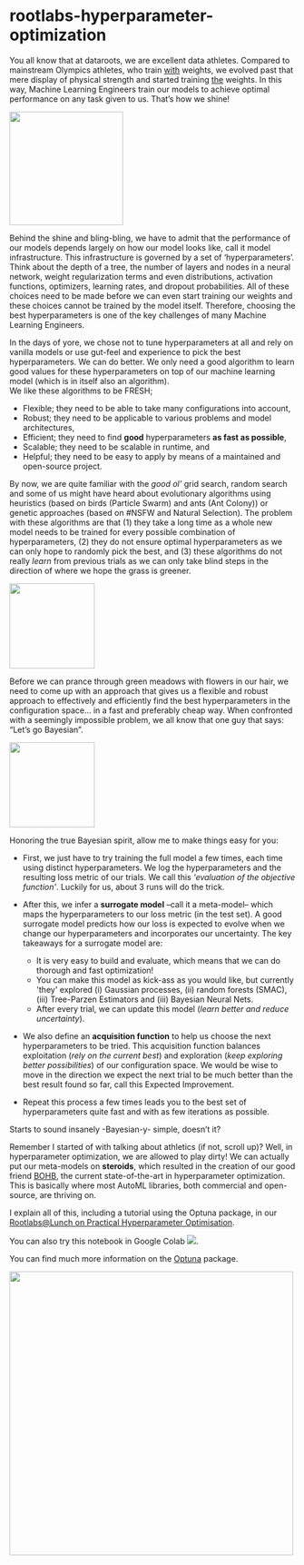 # rootlabs-hyperparameter-optimization

You all know that at dataroots, we are excellent data athletes. Compared to mainstream Olympics athletes, who train <u>with</u> weights, we evolved past that mere display of physical strength and started training <u>the</u> weights. In this way, Machine Learning Engineers train our models to achieve optimal performance on any task given to us. That’s how we shine! 

<img src="https://media.giphy.com/media/KDQ25pahVfwGRvvT9X/giphy.gif?cid=ecf05e47z4pp5k1wkdxdbvvvev66kbx8qag6z8b2ml0vzyg2&rid=giphy.gif" height=200>

Behind the shine and bling-bling, we have to admit that the performance of our models depends largely on how our model looks like, call it model infrastructure. This infrastructure is governed by a set of ‘hyperparameters’. Think about the depth of a tree, the number of layers and nodes in a neural network, weight regularization terms and even distributions, activation functions, optimizers, learning rates, and dropout probabilities. All of these choices need to be made before we can even start training our weights and these choices cannot be trained by the model itself. Therefore, choosing the best hyperparameters is one of the key challenges of many Machine Learning Engineers.

In the days of yore, we chose not to tune hyperparameters at all and rely on vanilla models or use gut-feel and experience to pick the best hyperparameters. We can do better.
We only need a good algorithm to learn good values for these hyperparameters on top of our machine learning model (which is in itself also an algorithm).  
We like these algorithms to be FRESH;
- Flexible; they need to be able to take many configurations into account,
- Robust; they need to be applicable to various problems and model architectures,
- Efficient; they need to find **good** hyperparameters **as fast as possible**,
- Scalable; they need to be scalable in runtime, and
- Helpful; they need to be easy to apply by means of a maintained and open-source project.

By now, we are quite familiar with the *good ol’* grid search, random search and some of us might have heard about evolutionary algorithms using heuristics (based on birds (Particle Swarm) and ants (Ant Colony)) or genetic approaches (based on #NSFW and Natural Selection). The problem with these algorithms are that (1) they take a long time as a whole new model needs to be trained for every possible combination of hyperparameters, (2) they do not ensure optimal hyperparameters as we can only hope to randomly pick the best, and (3) these algorithms do not really *learn* from previous trials as we can only take blind steps in the direction of where we hope the grass is greener. 

<img src="https://media.giphy.com/media/A03pTCglKdaRG/giphy.gif?cid=ecf05e47zdbs5xfg8e3hy4ssl3ykc7chfptrevb6wt57azc6&rid=giphy.gif&ct=g" height=150>

Before we can prance through green meadows with flowers in our hair, we need to come up with an approach that gives us a flexible and robust approach to effectively and efficiently find the best hyperparameters in the configuration space… in a fast and preferably cheap way. When confronted with a seemingly impossible problem, we all know that one guy that says: “Let’s go Bayesian”. 

<img src="https://media.giphy.com/media/l378BzHA5FwWFXVSg/giphy.gif?cid=ecf05e47t6z632ky9je9iafd6s0v9xs7md2qsuovl7sat2gl&rid=giphy.gif&ct=g" height=150>

Honoring the true Bayesian spirit, allow me to make things easy for you:

* First, we just have to try training the full model a few times, each time using distinct hyperparameters. We log the hyperparameters and the resulting loss metric of our trials. We call this *'evaluation of the objective function'*. Luckily for us, about 3 runs will do the trick.
* After this, we infer a **surrogate model** –call it a meta-model– which maps the hyperparameters to our loss metric (in the test set). A good surrogate model predicts how our loss is expected to evolve when we change our hyperparameters and incorporates our uncertainty. The key takeaways for a surrogate model are:
  * It is very easy to build and evaluate, which means that we can do thorough and fast optimization!
  * You can make this model as kick-ass as you would like, but currently 'they' explored (i) Gaussian processes, (ii) random forests (SMAC), (iii) Tree-Parzen Estimators and (iii) Bayesian Neural Nets. 
  * After every trial, we can update this model (*learn better and reduce uncertainty*). 
    
* We also define an **acquisition function** to help us choose the next hyperparameters to be tried. This acquisition function balances exploitation (*rely on the current best*) and exploration (*keep exploring better possibilities*) of our configuration space. We would be wise to move in the direction we expect the next trial to be much better than the best result found so far, call this Expected Improvement. 

* Repeat this process a few times leads you to the best set of hyperparameters quite fast and with as few iterations as possible.

Starts to sound insanely -Bayesian-y- simple, doesn’t it?

Remember I started of with talking about athletics (if not, scroll up)? Well, in hyperparameter optimization, we are allowed to play dirty! We can actually put our meta-models on **steroids**, which resulted in the creation of our good friend [BOHB](https://tenor.com/view/spongebob-muscles-ripped-gif-9019709.gif), the current state-of-the-art in hyperparameter optimization. This is basically where most AutoML libraries, both commercial and open-source, are thriving on.

I explain all of this, including a tutorial using the Optuna package, in our [Rootlabs@Lunch on Practical Hyperparameter Optimisation](https://www.youtube.com/watch?v=hboCNMhUb4g).

You can also try this notebook in Google Colab <a href="https://colab.research.google.com/drive/1fNzrF96E-Uhexdd0mFITsp-YpWZ2Mzwa" target="blank"><img src="https://colab.research.google.com/assets/colab-badge.svg"></a>.

You can find much more information on the [Optuna](https://optuna.readthedocs.io/en/stable/) package.

<img src="https://raw.githubusercontent.com/optuna/optuna/master/docs/image/optuna-logo.png" width=500>

